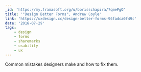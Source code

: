 ```yaml
---
_id: 'https://my.framasoft.org/u/borisschapira/?qmePgQ'
title: '"Design Better Forms", Andrew Coyle'
link: 'https://uxdesign.cc/design-better-forms-96fadca0f49c'
date: '2016-07-29'
tags:
    - design
    - forms
    - sharemarks
    - usability
    - ux
---
```


<div class="markdown"><p>Common mistakes designers make and how to fix them.
</p></div>
